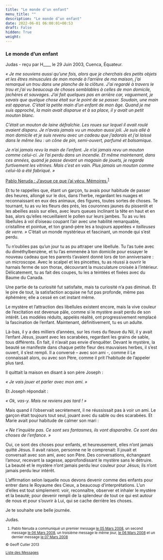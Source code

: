 ```yaml
---
title: "Le monde d’un enfant"
menu_title: ""
description: "Le monde d’un enfant"
date: 2022-06-01 06:00:01+00:53
draft: False
hidden: True
weight:
---
```

### Le monde d’un enfant

Judas - reçu par H____ le 29 Juin 2003, Cuenca, Équateur.

*« Je me souviens aussi qu’une fois, alors que je cherchais des petits objets et les êtres minuscules de mon monde à l’arrière de ma maison, j’ai remarqué un trou dans une planche de la clôture. J’ai regardé à travers le trou et j’ai vu beaucoup de choses semblables à celles de mon domicile, jachères et sauvages. J’ai fait quelques pas en arrière car, vaguement, je savais que quelque chose était sur le point de se passer. Soudain, une main est apparue. C’était la petite main d’un enfant de mon âge. Quand je me suis approché, la main avait disparue et à sa place, il y avait un petit mouton blanc.*

*C’était un mouton de laine défraîchie. Les roues sur lequel il avait roulé avaient disparu. Je n’avais jamais vu un mouton aussi joli. Je suis allé à mon domicile et je suis revenu avec un cadeau que j’adorais et j’ai laissé dans le même lieu : un cône de pin, semi-ouvert, parfumé et balsamique.*

*Je n’ai jamais revu la main de l’enfant. Je n’ai jamais revu un mouton comme celui-ci. Je l’ai perdu dans un incendie. Et même maintenant, dans ces années, quand je passe devant un magasin de jouets, je regarde furtivement les vitrines. Mais c’est en vain. Plus jamais un mouton comme celui-là a été fabriqué. »*

[Pablo Neruda : J’avoue ce que j’ai vécu. Mémoires.](https://fr.wikipedia.org/wiki/J%27avoue_que_j%27ai_v%C3%A9cu)<sup id="a1">[1](#f1)</sup>

Et tu te rappelles que, étant un garçon, tu avais pour habitude de passer des heures, allongé sur le dos, dans l’herbe, regardant les nuages et reconnaissant en eux des animaux, des figures, toutes sortes de choses. Te tournant, tu as vu les fleurs des prés, les couronnes jaunes du pissenlit et les abeilles assis sur elles, avec leurs queues inclinant la tête en haut et en bas, alors qu’elles recueillaient le pollen sur leurs jambes. Tu as vu les libellules à vol d’oiseau coupant l’air avec une habilité remarquable, cristalline et pointue, et ton grand-père les a toujours appelées *« tailleuses de verre. »* C’était un monde mystérieux et fascinant, un monde qui s’est perdu.

Tu n’oublies pas qu’un jour tu as pu attraper une libellule. Tu l’as tuée avec du diméthylbenzène, et tu l’as emmenée à ton domicile pour essayer le nouveau cadeau que tes parents t’avaient donné lors de ton anniversaire : un microscope. Avec le scalpel et les pincettes, tu as réussi à ouvrir le harnais ferme de son thorax, découvrant la musculature croisée à l’intérieur. Délicatement, tu as fait des coupes, tu les a teintées et fixées avec du Baume du Canada.

Une partie de ta curiosité fut satisfaite, mais ta curiosité n’a pas diminué. Et le pire de tout, la satisfaction acquise ne fut pas profonde, même pas éphémère; elle a cessé en cet instant même.

Le mystère et l’attraction des libellules existent encore, mais la vive couleur de l’excitation est devenue pâle, comme si le mystère avait perdu de son intérêt. Les modèles réduits, appelés réalité, ont progressivement remplacé la fascination de l’enfant. Maintenant, définitivement, tu es un adulte.

Là-bas, il y a des milliers d’années, sur les rives du fleuve du Nil, il y avait l’enfant Jésus, jouant avec les scarabées, regardant les grains de sable, tous différents. En fait, il n’avait pas envie d’enquêter. Devant le mystère, la beauté se manifeste dans chaque petite fleur des mauvaises herbes, il s’est ouvert, il s’est rempli. Il a conversé – avec son ami -, comme il Le connaissait alors, ou avec son Père, comme il prit l’habitude de l’appeler plus tard.

Il quittait la maison en disant à son père Joseph :

*« Je vais jouer et parler avec mon ami. »*

Et Joseph répondait :

*« Ok, vas-y. Mais ne reviens pas tard ! »*

Mais quand il l’observait secrètement, il ne réussissait pas à voir un ami. Le garçon était toujours tout seul, jouant avec du sable ou des scarabées. Et Marie avait pour habitude de calmer son mari :

*« Ne t’inquiète pas. Ce sont ses fantasmes, ils vont disparaître. Ce sont des choses de l’enfance. »*

Oui, ce sont des choses pour enfants, et heureusement, elles n’ont jamais quitté Jésus. Il avait raison, personne ne le comprenait: Il jouait et conversait avec son ami, avec son Père. Des conversations, échangeant l’amour, recevant la sagesse, approfondissant le mystère sans le détruire. La beauté et le mystère n’ont jamais perdu leur couleur pour Jésus; ils n’ont jamais perdu leur intérêt.

L’affirmation selon laquelle nous devons devenir comme des enfants pour entrer dans le Royaume des Cieux, a beaucoup d’interprétations. L’un d’elles est tout simplement: voir, reconnaître, observer et inhaler le mystère et la beauté;  pour devenir rempli de la splendeur de tout ce qui est autour de nous et pour s’ouvrir à Lui, qui se cache derrière les choses.

Je te souhaite une belle journée.

Judas.
<small>

1. <large id="f1"> Pablo Neruda a communiqué un premier message [le 05 Mars 2008](/fr-contemporary-messages/fr-contemporary-messages-by-date-order/fr-contemporary-messages-2008/fr-2008-3-5-2-fab-pablo-neruda/), un second message [le 06 Mars 2008](/fr-contemporary-messages/fr-contemporary-messages-by-date-order/fr-contemporary-messages-2008/fr-2008-3-6-1-fab-pablo-neruda/), un troisième message le même jour, [le 06 Mars 2008](/fr-contemporary-messages/fr-contemporary-messages-by-date-order/fr-contemporary-messages-2008/fr-2008-3-6-2-fab-pablo-neruda/) et un dernier message [le 07 Mars 2008](/fr-contemporary-messages/fr-contemporary-messages-by-date-order/fr-contemporary-messages-2008/fr-2008-3-7-1-fab-pablo-neruda/)

© Geoff Cutler 2013

[Liste des Messages](/fr-contemporary-messages/fr-contemporary-messages-by-date-order/fr-contemporary-messages-2003)